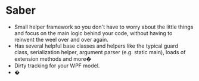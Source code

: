 Saber
====

* Small helper framework so you don't have to worry about the little things and focus on the main logic behind your code, without having to reinvent the weel over and over again.
* Has several helpful base classes and helpers like the typical guard class, serialization helper, argument parser (e.g. static main), loads of extension methods and more�
* Dirty tracking for your WPF model.
* �